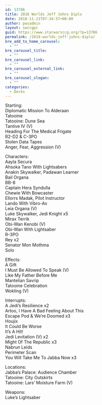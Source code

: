 ```yaml
---
id: 13786
title: 2018 Worlds Jeff Johns Diplo
date: 2018-11-21T07:34:57+00:00
author: pwsadmin
layout: swccgpc
guid: https://www.starwarsccg.org/?p=13786
permalink: /2018-worlds-jeff-johns-diplo/
bre_add_to_home_carousel:
  - ""
bre_carousel_title:
  - ""
bre_carousel_link:
  - ""
bre_carousel_external_link:
  - ""
bre_carousel_slogan:
  - ""
categories:
  - Decks
---
```

Starting:  
Diplomatic Mission To Alderaan  
Tatooine  
Tatooine: Dune Sea  
Tantive IV (V)  
Heading For The Medical Frigate  
R2-D2 & C-3PO  
Stolen Data Tapes  
Anger, Fear, Aggression (V)

Characters:  
Aayla Secura  
Ahsoka Tano With Lightsabers  
Anakin Skywalker, Padawan Learner  
Bail Organa  
BB-8  
Captain Hera Syndulla  
Chewie With Bowcaster  
Ellorrs Madak, Pilot Instructor  
Lando With Vibro-Ax  
Leia Organa (V)  
Luke Skywalker, Jedi Knight x5  
Mirax Terrik  
Obi-Wan Kenobi (V)  
Obi-Wan With Lightsaber  
R-3PO  
Rey x2  
Senator Mon Mothma  
Solo

Effects:  
A Gift  
I Must Be Allowed To Speak (V)  
Like My Father Before Me  
Mantelian Savrip  
Tatooine Celebration  
Wokling (V)

Interrupts:  
A Jedi&#8217;s Resilience x2  
Artoo, I Have A Bad Feeling About This  
Escape Pod & We&#8217;re Doomed x3  
Houjix  
It Could Be Worse  
It&#8217;s A Hit!  
Jedi Levitation (V) x2  
Might Of The Republic x3  
Nabrun Leids  
Perimeter Scan  
You Will Take Me To Jabba Now x3

Locations:  
Jabba&#8217;s Palace: Audience Chamber  
Tatooine: City Outskirts  
Tatooine: Lars&#8217; Moisture Farm (V)

Weapons:  
Luke&#8217;s Lightsaber